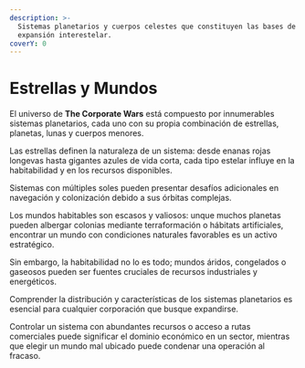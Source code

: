 ```yaml
---
description: >-
  Sistemas planetarios y cuerpos celestes que constituyen las bases de la
  expansión interestelar.
coverY: 0
---
```


# Estrellas y Mundos

El universo de **The Corporate Wars** está compuesto por innumerables sistemas planetarios, cada uno con su propia combinación de estrellas, planetas, lunas y cuerpos menores.

Las estrellas definen la naturaleza de un sistema: desde enanas rojas longevas hasta gigantes azules de vida corta, cada tipo estelar influye en la habitabilidad y en los recursos disponibles.

Sistemas con múltiples soles pueden presentar desafíos adicionales en navegación y colonización debido a sus órbitas complejas.

Los mundos habitables son escasos y valiosos: unque muchos planetas pueden albergar colonias mediante terraformación o hábitats artificiales, encontrar un mundo con condiciones naturales favorables es un activo estratégico.

Sin embargo, la habitabilidad no lo es todo; mundos áridos, congelados o gaseosos pueden ser fuentes cruciales de recursos industriales y energéticos.

Comprender la distribución y características de los sistemas planetarios es esencial para cualquier corporación que busque expandirse.

Controlar un sistema con abundantes recursos o acceso a rutas comerciales puede significar el dominio económico en un sector, mientras que elegir un mundo mal ubicado puede condenar una operación al fracaso.
